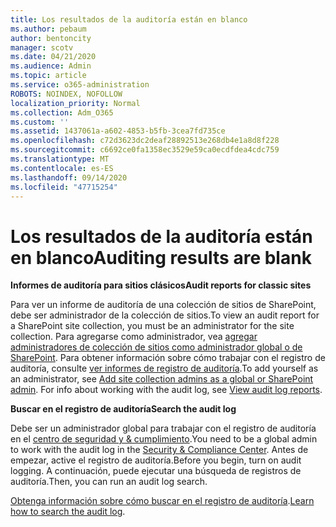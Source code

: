 ```yaml
---
title: Los resultados de la auditoría están en blanco
ms.author: pebaum
author: bentoncity
manager: scotv
ms.date: 04/21/2020
ms.audience: Admin
ms.topic: article
ms.service: o365-administration
ROBOTS: NOINDEX, NOFOLLOW
localization_priority: Normal
ms.collection: Adm_O365
ms.custom: ''
ms.assetid: 1437061a-a602-4853-b5fb-3cea7fd735ce
ms.openlocfilehash: c72d3623dc2deaf28892513e268db4e1a8d8f228
ms.sourcegitcommit: c6692ce0fa1358ec3529e59ca0ecdfdea4cdc759
ms.translationtype: MT
ms.contentlocale: es-ES
ms.lasthandoff: 09/14/2020
ms.locfileid: "47715254"
---
```

# <a name="auditing-results-are-blank"></a><span data-ttu-id="92bf5-102">Los resultados de la auditoría están en blanco</span><span class="sxs-lookup"><span data-stu-id="92bf5-102">Auditing results are blank</span></span>

 <span data-ttu-id="92bf5-103">**Informes de auditoría para sitios clásicos**</span><span class="sxs-lookup"><span data-stu-id="92bf5-103">**Audit reports for classic sites**</span></span>
  
<span data-ttu-id="92bf5-104">Para ver un informe de auditoría de una colección de sitios de SharePoint, debe ser administrador de la colección de sitios.</span><span class="sxs-lookup"><span data-stu-id="92bf5-104">To view an audit report for a SharePoint site collection, you must be an administrator for the site collection.</span></span> <span data-ttu-id="92bf5-105">Para agregarse como administrador, vea [agregar administradores de colección de sitios como administrador global o de SharePoint](https://go.microsoft.com/fwlink/?linkid=869390). Para obtener información sobre cómo trabajar con el registro de auditoría, consulte [ver informes de registro de auditoría](https://go.microsoft.com/fwlink/?linkid=395237).</span><span class="sxs-lookup"><span data-stu-id="92bf5-105">To add yourself as an administrator, see [Add site collection admins as a global or SharePoint admin](https://go.microsoft.com/fwlink/?linkid=869390). For info about working with the audit log, see [View audit log reports](https://go.microsoft.com/fwlink/?linkid=395237).</span></span> 
  
 <span data-ttu-id="92bf5-106">**Buscar en el registro de auditoría**</span><span class="sxs-lookup"><span data-stu-id="92bf5-106">**Search the audit log**</span></span>
  
<span data-ttu-id="92bf5-107">Debe ser un administrador global para trabajar con el registro de auditoría en el [centro de seguridad y &amp; cumplimiento](https://protection.office.com).</span><span class="sxs-lookup"><span data-stu-id="92bf5-107">You need to be a global admin to work with the audit log in the [Security &amp; Compliance Center](https://protection.office.com).</span></span> <span data-ttu-id="92bf5-108">Antes de empezar, active el registro de auditoría.</span><span class="sxs-lookup"><span data-stu-id="92bf5-108">Before you begin, turn on audit logging.</span></span> <span data-ttu-id="92bf5-109">A continuación, puede ejecutar una búsqueda de registros de auditoría.</span><span class="sxs-lookup"><span data-stu-id="92bf5-109">Then, you can run an audit log search.</span></span> 
  
<span data-ttu-id="92bf5-110">[Obtenga información sobre cómo buscar en el registro de auditoría](https://go.microsoft.com/fwlink/?linkid=708432).</span><span class="sxs-lookup"><span data-stu-id="92bf5-110">[Learn how to search the audit log](https://go.microsoft.com/fwlink/?linkid=708432).</span></span>
  

